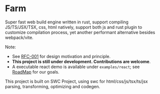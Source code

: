 # Farm

Super fast web build engine written in rust, support compiling JS/TS/JSX/TSX, css, html natively, support both js and rust plugin to customize compilation process, yet another performant alternative besides webpack/vite.

Note:

- See [RFC-001](https://github.com/farm-fe/rfcs/blob/main/rfcs/001-core-architecture/rfc.md#motivation) for design motivation and principle.
- **This project is still under development. Contributions are welcome**.
- A executable react demo is available under `examples/react`; see [RoadMap](https://github.com/farm-fe/farm/issues/7) for our goals.

This project is built on SWC Project, using swc for html/css/js/tsx/ts/jsx parsing, transforming, optimizing and codegen.
